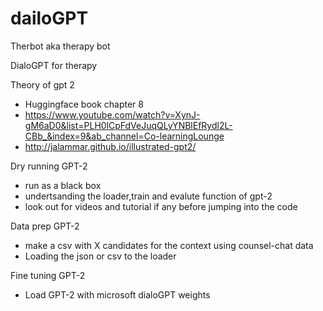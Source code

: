 # dailoGPT
Therbot aka therapy bot 

DialoGPT for therapy 

Theory of gpt 2 
* Huggingface book chapter 8
* https://www.youtube.com/watch?v=XynJ-gM6aD0&list=PLH0lCpFdVeJuqQLyYNBlEfRydl2L-CBb_&index=9&ab_channel=Co-learningLounge
* http://jalammar.github.io/illustrated-gpt2/

Dry running GPT-2
* run as a black box 
* undertsanding the loader,train and evalute function of gpt-2 
* look out for videos and tutorial if any before jumping into the code 

Data prep GPT-2
* make a csv with X candidates for the context using counsel-chat data
* Loading the json or csv to the loader

Fine tuning GPT-2 
* Load GPT-2 with microsoft dialoGPT weights 


